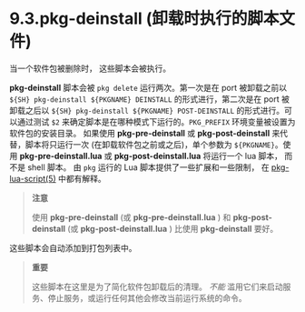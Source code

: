 # 9.3.pkg-deinstall (卸载时执行的脚本文件)

当一个软件包被删除时， 这些脚本会被执行。

**pkg-deinstall** 脚本会被 `pkg delete` 运行两次。第一次是在 port 被卸载之前以 `${SH} pkg-deinstall ${PKGNAME} DEINSTALL` 的形式进行，第二次是在 port 被卸载之后以 `${SH} pkg-deinstall ${PKGNAME} POST-DEINSTALL` 的形式进行。可以通过测试 `$2` 来确定脚本是在哪种模式下运行的。`PKG_PREFIX` 环境变量被设置为软件包的安装目录。
如果使用 **pkg-pre-deinstall** 或 **pkg-post-deinstall** 来代替，脚本将只运行一次 (在卸载软件包之前或之后)，单个参数为 `${PKGNAME}`。使用 **pkg-pre-deinstall.lua** 或 **pkg-post-deinstall.lua** 将运行一个 lua 脚本， 而不是 shell 脚本。
由 `pkg` 运行的 Lua 脚本提供了一些扩展和一些限制， 在 [pkg-lua-script(5)](https://www.freebsd.org/cgi/man.cgi?query=pkg-lua-script&sektion=5&format=html) 中都有解释。

>**注意**
>
> 使用 **pkg-pre-deinstall** (或 **pkg-pre-deinstall.lua** ) 和 **pkg-post-deinstall** (或 **pkg-post-deinstall.lua** ) 比使用 **pkg-deinstall** 要好。

这些脚本会自动添加到打包列表中。

>**重要**
>
> 这些脚本在这里是为了简化软件包卸载后的清理。 *不能* 滥用它们来启动服务、停止服务，或运行任何其他会修改当前运行系统的命令。


